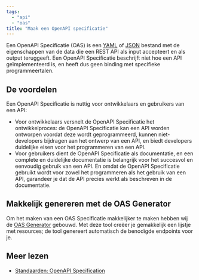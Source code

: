 ```yaml
---
tags:
  - "api"
  - "oas"
title: "Maak een OpenAPI specificatie"
---
```


Een OpenAPI Specificatie (OAS) is een [YAML](https://yaml.org/spec/) of [JSON](https://www.forumstandaardisatie.nl/open-standaarden/json) bestand met de eigenschappen van de data die een REST API als input accepteert en als output teruggeeft. Een OpenAPI Specificatie beschrijft niet hoe een API geïmplementeerd is, en heeft dus geen binding met specifieke programmeertalen.

## De voordelen

Een OpenAPI Specificatie is nuttig voor ontwikkelaars en gebruikers van een API:

- Voor ontwikkelaars versnelt de OpenAPI Specificatie het ontwikkelproces: de OpenAPI Specificatie kan een API worden ontworpen voordat deze wordt geprogrammeerd, kunnen niet-developers bijdragen aan het ontwerp van een API, en biedt developers duidelijke eisen voor het programmeren van een API.
- Voor gebruikers dient de OpenAPI Specificatie als documentatie, en een complete en duidelijke documentatie is belangrijk voor het succesvol en eenvoudig gebruik van een API. En omdat de OpenAPI Specificatie gebruikt wordt voor zowel het programmeren als het gebruik van een API, garandeer je dat de API precies werkt als beschreven in de documentatie.

## Makkelijk genereren met de OAS Generator

Om het maken van een OAS Specificatie makkelijker te maken hebben wij de [OAS Generator](../open-api-spec-generator.md) gebouwd. Met deze tool creëer je gemakkelijk een lijstje met resources; de tool genereert automatisch de benodigde endpoints voor je.

## Meer lezen

- [Standaarden: OpenAPI Specification](../open-api-specification)
